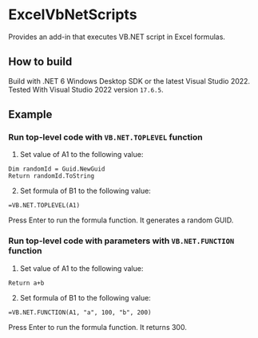 # ExcelVbNetScripts
Provides an add-in that executes VB.NET script in Excel formulas.

## How to build
Build with .NET 6 Windows Desktop SDK or the latest Visual Studio 2022. Tested With Visual Studio 2022 version `17.6.5`.

## Example
### Run top-level code with `VB.NET.TOPLEVEL` function
1. Set value of A1 to the following value:
```vbnet
Dim randomId = Guid.NewGuid
Return randomId.ToString
```
2. Set formula of B1 to the following value:
```
=VB.NET.TOPLEVEL(A1)
```
Press Enter to run the formula function. It generates a random GUID.

### Run top-level code with parameters with `VB.NET.FUNCTION` function
1. Set value of A1 to the following value:
```vbnet
Return a+b
```
2. Set formula of B1 to the following value:
```
=VB.NET.FUNCTION(A1, "a", 100, "b", 200)
```
Press Enter to run the formula function. It returns 300.
